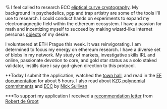 :cupid: I feel called to research ECC [eliptical curve cryptography](https://blockchainhippy.io/2020/06/23/forking/). My background in psychedelics, pgp and trap artistry are some of the tools I'll use to research. I could conduct hands on experiments to expand my electromagnegtic field within the ethereum ecosystem. I have a passion for math and incentizing myself to succeed by making wizard-like internet personas [objects](https://antilop.cc/sr/users/selfsovereignty/threads/20121227-0612-I_fantasize_about_having_sex_with_you_people.html) of my desire. 

I volunteered at ETH Prague this week. It was reinvigorating. I am determined to focus my energy on ethereum research. I have a diverse set of blobs in my network.  My study of markets, investigative skills IRL and online, passionate devotion to core, and gold star status as a solo staked validator, instills dare i say god-given direction to this protocol. 


**Today I submit the application, watched the [town hall](https://www.youtube.com/watch?v=ovwXAgP9LS8&t=1485s), and read in the [EF documentation](https://ethereum.org/en/roadmap/danksharding/) for about 5 hours. I also read about [KZG polynomial commitments](https://dankradfeist.de/ethereum/2020/06/16/kate-polynomial-commitments.html) and [ECC](https://blog.cloudflare.com/a-relatively-easy-to-understand-primer-on-elliptic-curve-cryptography/) by [Nick Sullivan](https://twitter.com/grittygrease)

***To support my application I received a [recommendation letter](https://drive.google.com/drive/u/0/my-drive)
 from [Robert de Groot](https://linkedin.com/in/dotrego)



